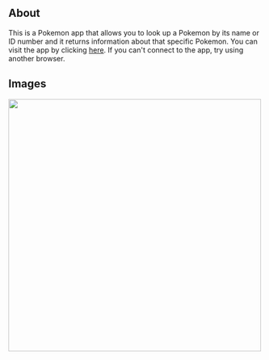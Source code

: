 ## About
This is a Pokemon app that allows you to look up a Pokemon by its name or ID number and it returns information about that specific Pokemon. You can visit the app by clicking [here](https://pokemon-finder-app-eta.vercel.app/). If you can't connect to the app, try using another browser.

## Images
<img src="https://github.com/user-attachments/assets/6fbfd6fd-f122-4317-9f09-4a81d6142213" width=500px>



